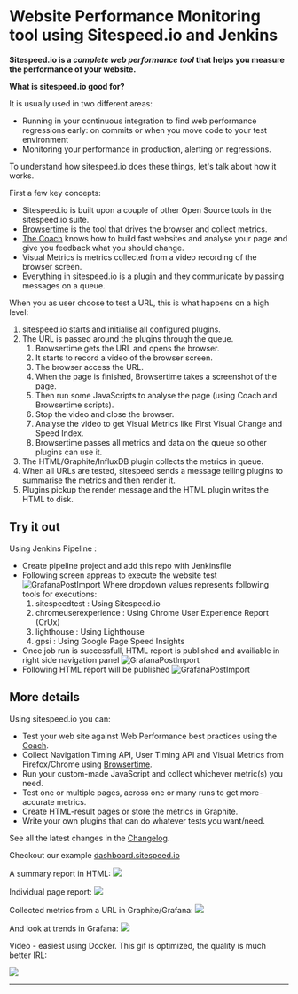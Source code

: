 # Website Performance Monitoring tool using Sitespeed.io and Jenkins
**Sitespeed.io is a *complete web performance tool* that helps you measure the performance of your website.**

**What is sitespeed.io good for?**

It is usually used in two different areas:

 - Running in your continuous integration to find web performance regressions early: on commits or when you move code to your test environment
 - Monitoring your performance in production, alerting on regressions.

To understand how sitespeed.io does these things, let's talk about how it works.

First a few key concepts:

 - Sitespeed.io is built upon a couple of other Open Source tools in the sitespeed.io suite.
 - [Browsertime](https://github.com/sitespeedio/browsertime) is the tool that drives the browser and collect metrics.
 - [The Coach](https://github.com/sitespeedio/coach) knows how to build fast websites and analyse your page and give you feedback what you should change.
 - Visual Metrics is metrics collected from a video recording of the browser screen.
 - Everything in sitespeed.io is a [plugin](https://www.sitespeed.io/documentation/sitespeed.io/plugins/) and they communicate by passing messages on a queue.

When you as user choose to test a URL, this is what happens on a high level:

 1. sitespeed.io starts and initialise all configured plugins.
 2. The URL is passed around the plugins through the queue.
    1. Browsertime gets the URL and opens the browser.
    2. It starts to record a video of the browser screen.
    3. The browser access the URL.
    4. When the page is finished, Browsertime takes a screenshot of the page.
    5. Then run some JavaScripts to analyse the page (using Coach and Browsertime scripts).
    6. Stop the video and close the browser.
    7. Analyse the video to get Visual Metrics like First Visual Change and Speed Index.
    8. Browsertime passes all metrics and data on the queue so other plugins can use it.
 3. The HTML/Graphite/InfluxDB plugin collects the metrics in queue.
 4. When all URLs are tested, sitespeed sends a message telling plugins to summarise the metrics and then render it.
 5. Plugins pickup the render message and the HTML plugin writes the HTML to disk.

 ## Try it out

Using Jenkins Pipeline :
* Create pipeline project and add this repo with Jenkinsfile
* Following screen appreas to execute the website test
![GrafanaPostImport](/images/form.PNG)
Where dropdown values represents following tools for executions:
  1) sitespeedtest : Using Sitespeed.io
  2) chromeuserexperience : Using Chrome User Experience Report (CrUx)
  3) lighthouse : Using Lighthouse
  4) gpsi : Using Google Page Speed Insights
* Once job run is successfull, HTML report is published and availiable in right side navigation panel
![GrafanaPostImport](/images/report1.PNG)
* Following HTML report will be published
![GrafanaPostImport](/images/report2.PNG)

## More details

Using sitespeed.io you can:
* Test your web site against Web Performance best practices using the [Coach](https://github.com/sitespeedio/coach).
* Collect Navigation Timing API, User Timing API and Visual Metrics from Firefox/Chrome using [Browsertime](https://github.com/sitespeedio/browsertime).
* Run your custom-made JavaScript and collect whichever metric(s) you need.
* Test one or multiple pages, across one or many runs to get more-accurate metrics.
* Create HTML-result pages or store the metrics in Graphite.
* Write your own plugins that can do whatever tests you want/need.

See all the latest changes in the [Changelog](https://github.com/sitespeedio/sitespeed.io/blob/main/CHANGELOG.md).

Checkout our example [dashboard.sitespeed.io](https://dashboard.sitespeed.io/dashboard/db/page-summary)

A summary report in HTML:
<img src="https://raw.githubusercontent.com/sitespeedio/sitespeed.io/main/docs/img/start-readme.jpg">

Individual page report:
<img src="https://raw.githubusercontent.com/sitespeedio/sitespeed.io/main/docs/img/start-url-readme.jpg">

Collected metrics from a URL in Graphite/Grafana:
<img src="https://raw.githubusercontent.com/sitespeedio/sitespeed.io/main/docs/img/grafana-readme.jpg">

And look at trends in Grafana:
<img src="https://raw.githubusercontent.com/sitespeedio/sitespeed.io/main/docs/img/grafana-trends-readme.jpg">

Video - easiest using Docker. This gif is optimized, the quality is much better IRL:

<img src="https://raw.githubusercontent.com/sitespeedio/sitespeed.io/main/docs/img/barack.gif">

<hr>
